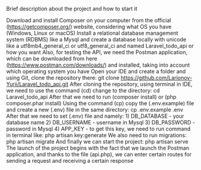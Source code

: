 Brief description about the project and how to start it

Download and install Composer on your computer from the official (https://getcomposer.org/) website, considering what OS you have (Windows, Linux or macOS)
Install a relational database management system (RDBMS) like a Mysql and create a database locally with unicode like a utf8mb4_general_ci or utf8_general_ci and named Laravel_todo_api or how you want
Also, for testing the API, we need the Postman application, which can be downloaded from here (https://www.postman.com/downloads/) and installed, taking into account which operating system you have
Open your IDE and create a folder and using Git, clone the repository there: git clone https://github.com/Larionov-Yurii/Laravel_todo_api.git
After cloning the repository, using terminal in IDE, we need to use the command (cd) change to the directory: cd Laravel_todo_api
After that we need to run (composer install) or (php composer.phar install)
Using the command (cp) copy the (.env.example) file and create a new (.env) file in the same directory: cp .env.example .env
After that we need to set (.env) file and namely: 1) DB_DATABASE - your database name 2) DB_USERNAME - username in Mysql 3) DB_PASSWORD - password in Mysql 4) APP_KEY - to get this key, we need to run command in terminal like: php artisan key:generate
We also need to run migrations: php artisan migrate
And finally we can start the project: php artisan serve
The launch of the project begins with the fact that we launch the Postman application, and thanks to the file (api.php), we can enter certain routes for sending a request and receiving a certain response
